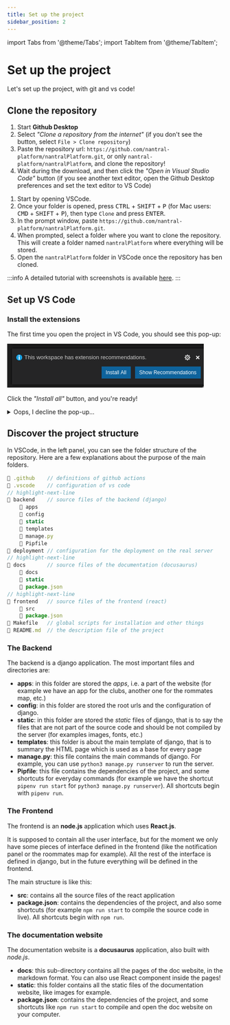 ```yaml
---
title: Set up the project
sidebar_position: 2
---
```


import Tabs from '@theme/Tabs';
import TabItem from '@theme/TabItem';

# Set up the project

Let's set up the project, with git and vs code!

## Clone the repository

<Tabs>
<TabItem value="git-desk" label="Using Github Desktop">

1. Start **Github Desktop** 
2. Select *"Clone a repository from the internet"* (if you don't see the button, select `File > Clone repository`)
3. Paste the repository url: `https://github.com/nantral-platform/nantralPlatform.git`, or only 
    `nantral-platform/nantralPlatform`, and clone the repository!
4. Wait during the download, and then click the *"Open in Visual Studio Code"* button (if you see another text editor, 
    open the Github Desktop preferences and set the text editor to VS Code)

</TabItem>
<TabItem value="git-code" label="Using VS Code">

1. Start by opening VSCode.
2. Once your folder is opened, press <kbd>CTRL</kbd> + <kbd>SHIFT</kbd> + <kbd>P</kbd> (for Mac users: <kbd>CMD</kbd> + <kbd>SHIFT</kbd> + <kbd>P</kbd>), then type `Clone` and press <kbd>ENTER</kbd>.
3. In the prompt window, paste `https://github.com/nantral-platform/nantralPlatform.git`.
4. When prompted, select a folder where you want to clone the repository. This will create a folder named `nantralPlatform` where everything will be stored.
5. Open the `nantralPlatform` folder in VSCode once the repository has ben cloned.

:::info
A detailed tutorial with screenshots is available [here](https://code.visualstudio.com/docs/editor/versioncontrol#_cloning-a-repository).
:::

</TabItem>
</Tabs>


## Set up VS Code

### Install the extensions

The first time you open the project in VS Code, you should see this pop-up:

![Install recommended extensions pop-up](./img/install-extensions-popup.png)

Click the *"Install all"* button, and you're ready!

<details>
    <summary>Oops, I decline the pop-up...</summary>

Don't worry, you can find all the recommended extensions in the extensions menu.
Press <kbd>CTRL</kbd>+<kbd>SHIFT</kbd>+<kbd>P</kbd>, and search **Extensions: Show Recommended Extensions**.
The list of all recommended extensions will appear on the left panel, and you can then click the download
button to install them:

![Download all recommended extensions](./img/install-extensions.png)

</details>


## Discover the project structure

In VSCode, in the left panel, you can see the folder structure of the repository.
Here are a few explanations about the purpose of the main folders.

```js title=".../nantralplatform/"
📁 .github    // definitions of github actions
📁 .vscode    // configuration of vs code
// highlight-next-line
📁 backend    // source files of the backend (django)
    📁 apps
    📁 config
    📁 static
    📁 templates
    📄 manage.py
    📄 Pipfile
📁 deployment // configuration for the deployment on the real server
// highlight-next-line
📁 docs       // source files of the documentation (docusaurus)
    📁 docs
    📁 static
    📄 package.json
// highlight-next-line
📁 frontend   // source files of the frontend (react)
    📁 src
    📄 package.json
📄 Makefile   // global scripts for installation and other things
📄 README.md  // the description file of the project
```

### The Backend

The backend is a django application. The most important files and directories are:
* **apps**: in this folder are stored the *apps*, i.e. a part of the website
    (for example we have an app for the clubs, another one for the rommates map, etc.)
* **config**: in this folder are stored the root urls and the configuration of django. 
* **static**: in this folder are stored the *static* files of django, that is to say
    the files that are not part of the source code and should be not compiled
    by the server (for examples images, fonts, etc.)
* **templates**: this folder is about the main template of django, that is to summary
    the HTML page which is used as a base for every page
* **manage.py**: this file contains the main commands of django. For example,
    you can use `python3 manage.py runserver` to run the server.
* **Pipfile**: this file contains the dependencies of the project,
    and some shortcuts for everyday commands (for example we have the shortcut
    `pipenv run start` for `python3 manage.py runserver`). All shortcuts begin
    with `pipenv run`.

### The Frontend

The frontend is an **node.js** application which uses **React.js**. 

It is supposed to contain all the user interface, but for the moment we only
have some pieces of interface defined in the frontend (like the notification
panel or the roommates map for example). All the rest of the interface is
defined in django, but in the future everything will be defined in the frontend.

The main structure is like this:
* **src**: contains all the source files of the react application
* **package.json**: contains the dependencies of the project, and also some shortcuts
    (for example `npm run start` to compile the source code in live). All
    shortcuts begin with `npm run`.

### The documentation website

The documentation website is a **docusaurus** application, also built with
*node.js*.

* **docs**: this sub-directory contains all the pages of the doc website,
    in the markdown format. You can also use React component inside the pages!
* **static**: this folder contains all the static files of the documentation
    website, like images for example.
* **package.json**: contains the dependencies of the project, and some shortcuts
    like `npm run start` to compile and open the doc website on your computer.
